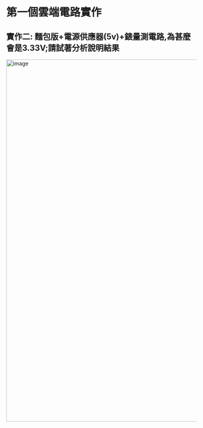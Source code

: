 # 第一個雲端電路實作
## 實作二: 麵包版+電源供應器(5v)+錶量測電路,為甚麼會是3.33V;請試著分析說明結果

<img width="960" alt="image" src="https://github.com/Tobyssss/Toby/assets/162283633/098835de-cd65-45cd-8d73-811e109f496f">
